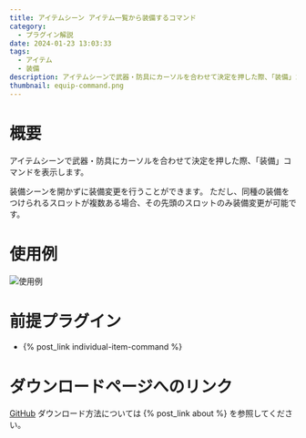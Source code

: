 ```yaml
---
title: アイテムシーン アイテム一覧から装備するコマンド
category:
  - プラグイン解説
date: 2024-01-23 13:03:33
tags:
  - アイテム
  - 装備
description: アイテムシーンで武器・防具にカーソルを合わせて決定を押した際、「装備」コマンドを表示します。
thumbnail: equip-command.png
---
```


# 概要

アイテムシーンで武器・防具にカーソルを合わせて決定を押した際、「装備」コマンドを表示します。

装備シーンを開かずに装備変更を行うことができます。
ただし、同種の装備をつけられるスロットが複数ある場合、その先頭のスロットのみ装備変更が可能です。

# 使用例

![使用例](equip-command.png "使用例")

# 前提プラグイン

- {% post_link individual-item-command %}

# ダウンロードページへのリンク

[GitHub](https://github.com/elleonard/DarkPlasma-MZ-Plugins/blob/release/DarkPlasma_EquipItemInMenuItem.js)
ダウンロード方法については {% post_link about %} を参照してください。
